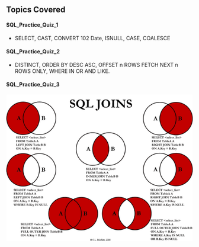 <!-- Revision Section Starts -->
## Topics Covered
#### SQL_Practice_Quiz_1
* SELECT, CAST, CONVERT 102 Date, ISNULL, CASE, COALESCE

#### SQL_Practice_Quiz_2
* DISTINCT, ORDER BY DESC ASC, OFFSET n ROWS FETCH NEXT n ROWS ONLY, WHERE IN OR AND LIKE.

#### SQL_Practice_Quiz_3
![alt text](https://raw.githubusercontent.com/mommafish/BCG_Rise/main/2__SQL_Library/Screenshot%20Notes/JOINS%20Functions.png)
<!-- Revision Section Ends -->
